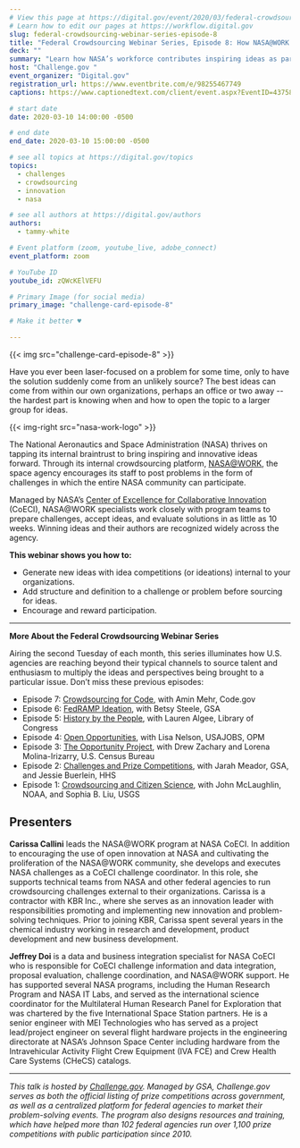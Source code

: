 ```yaml
---
# View this page at https://digital.gov/event/2020/03/federal-crowdsourcing-webinar-series-episode-8
# Learn how to edit our pages at https://workflow.digital.gov
slug: federal-crowdsourcing-webinar-series-episode-8
title: "Federal Crowdsourcing Webinar Series, Episode 8: How NASA@WORK Ignites Ideas from Within"
deck: ""
summary: "Learn how NASA’s workforce contributes inspiring ideas as part of internal idea competitions facilitated NASA@WORK program."
host: "Challenge.gov "
event_organizer: "Digital.gov"
registration_url: https://www.eventbrite.com/e/98255467749
captions: https://www.captionedtext.com/client/event.aspx?EventID=4375888&CustomerID=321

# start date
date: 2020-03-10 14:00:00 -0500

# end date
end_date: 2020-03-10 15:00:00 -0500

# see all topics at https://digital.gov/topics
topics:
  - challenges
  - crowdsourcing
  - innovation
  - nasa

# see all authors at https://digital.gov/authors
authors:
  - tammy-white

# Event platform (zoom, youtube_live, adobe_connect)
event_platform: zoom

# YouTube ID
youtube_id: zQWcKElVEFU

# Primary Image (for social media)
primary_image: "challenge-card-episode-8"

# Make it better ♥

---
```


{{< img src="challenge-card-episode-8" >}}

Have you ever been laser-focused on a problem for some time, only to have the solution suddenly come from an unlikely source? The best ideas can come from within our own organizations, perhaps an office or two away -- the hardest part is knowing when and how to open the topic to a larger group for ideas.

{{< img-right src="nasa-work-logo" >}}

The National Aeronautics and Space Administration (NASA) thrives on tapping its internal braintrust to bring inspiring and innovative ideas forward. Through its internal crowdsourcing platform, [NASA@WORK](https://www.nasa.gov/coeci/nasa-at-work), the space agency encourages its staff to post problems in the form of challenges in which the entire NASA community can participate.

Managed by NASA’s [Center of Excellence for Collaborative Innovation](https://www.nasa.gov/offices/COECI/index.html) (CoECI), NASA@WORK specialists work closely with program teams to prepare challenges, accept ideas, and evaluate solutions in as little as 10 weeks. Winning ideas and their authors are recognized widely across the agency.

**This webinar shows you how to:**

 - Generate new ideas with idea competitions (or ideations) internal to your organizations.
 - Add structure and definition to a challenge or problem before sourcing for ideas.
 - Encourage and reward participation.

---

**More About the Federal Crowdsourcing Webinar Series**

Airing the second Tuesday of each month, this series illuminates how U.S. agencies are reaching beyond their typical channels to source talent and enthusiasm to multiply the ideas and perspectives being brought to a particular issue. Don’t miss these previous episodes:

 - Episode 7: [Crowdsourcing for Code](https://digital.gov/event/2020/02/11/federal-crowdsourcing-webinar-series-episode-7/), with Amin Mehr, Code.gov
 - Episode 6: [FedRAMP Ideation](https://www.youtube.com/watch?v=bx1ANQtHNQY), with Betsy Steele, GSA
 - Episode 5: [History by the People](https://digital.gov/event/2019/08/13/federal-crowdsourcing-webinar-series-episode-5-by-the-people/), with Lauren Algee, Library of Congress
 - Episode 4: [Open Opportunities](https://digital.gov/event/2019/07/09/federal-crowdsourcing-webinar-series-episode-4-open-opportunities/), with Lisa Nelson, USAJOBS, OPM
 - Episode 3: [The Opportunity Project](https://digital.gov/event/2019/06/11/federal-crowdsourcing-webinar-series-episode-3-opportunity-project/), with Drew Zachary and Lorena Molina-Irizarry, U.S. Census Bureau
 - Episode 2: [Challenges and Prize Competitions](https://digital.gov/event/2019/05/14/federal-crowdsourcing-webinar-series-episode-2-challengegov/), with Jarah Meador, GSA, and Jessie Buerlein, HHS
 - Episode 1: [Crowdsourcing and Citizen Science](https://digital.gov/event/2019/04/09/federal-crowdsourcing-mobilize-citizen-scientists/), with John McLaughlin, NOAA, and Sophia B. Liu, USGS

## Presenters

**Carissa Callini** leads the NASA@WORK program at NASA CoECI. In addition to encouraging the use of open innovation at NASA and cultivating the proliferation of the NASA@WORK community, she develops and executes NASA challenges as a CoECI challenge coordinator. In this role, she supports technical teams from NASA and other federal agencies to run crowdsourcing challenges external to their organizations. Carissa is a contractor with KBR Inc., where she serves as an innovation leader with responsibilities promoting and implementing new innovation and problem-solving techniques. Prior to joining KBR, Carissa spent several years in the chemical industry working in research and development, product development and new business development.

**Jeffrey Doi** is a data and business integration specialist for NASA CoECI who is responsible for CoECI challenge information and data integration, proposal evaluation, challenge coordination, and NASA@WORK support. He has supported several NASA programs, including the Human Research Program and NASA IT Labs, and served as the international science coordinator for the Multilateral Human Research Panel for Exploration that was chartered by the five International Space Station partners. He is a senior engineer with MEI Technologies who has served as a project lead/project engineer on several flight hardware projects in the engineering directorate at NASA’s Johnson Space Center including hardware from the Intravehicular Activity Flight Crew Equipment (IVA FCE) and Crew Health Care Systems (CHeCS) catalogs.

---

*This talk is hosted by [Challenge.gov](http://www.challenge.gov). Managed by GSA, Challenge.gov serves as both the official listing of prize competitions across government, as well as a centralized platform for federal agencies to market their problem-solving events. The program also designs resources and training, which have helped more than 102 federal agencies run over 1,100 prize competitions with public participation since 2010.*
